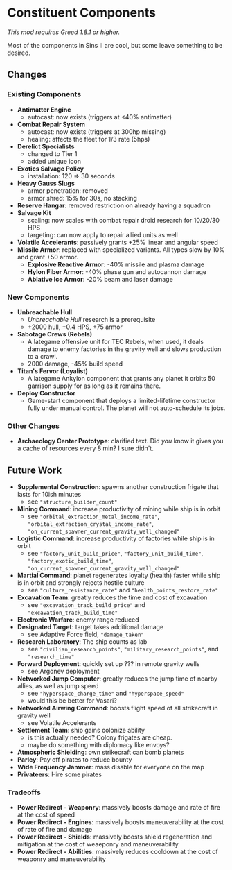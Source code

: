 # Constituent Components

_This mod requires Greed 1.8.1 or higher._

Most of the components in Sins II are cool, but some leave something to be desired.

## Changes

### Existing Components

- **Antimatter Engine**
    - autocast: now exists (triggers at <40% antimatter)
- **Combat Repair System**
    - autocast: now exists (triggers at 300hp missing)
    - healing: affects the fleet for 1/3 rate (5hps)
- **Derelict Specialists**
    - changed to Tier 1
    - added unique icon
- **Exotics Salvage Policy**
    - installation: 120 => 30 seconds
- **Heavy Gauss Slugs**
    - armor penetration: removed
    - armor shred: 15% for 30s, no stacking
- **Reserve Hangar**: removed restriction on already having a squadron
- **Salvage Kit**
    - scaling: now scales with combat repair droid research for 10/20/30 HPS
    - targeting: can now apply to repair allied units as well
- **Volatile Accelerants**: passively grants +25% linear and angular speed
- **Missile Armor**: replaced with specialized variants. All types slow by 10% and grant +50 armor.
    - **Explosive Reactive Armor**: -40% missile and plasma damage
    - **Hylon Fiber Armor**: -40% phase gun and autocannon damage
    - **Ablative Ice Armor**: -20% beam and laser damage

### New Components

- **Unbreachable Hull**
    - _Unbreachable Hull_ research is a prerequisite
    - +2000 hull, +0.4 HPS, +75 armor
- **Sabotage Crews (Rebels)**
    - A lategame offensive unit for TEC Rebels, when used, it deals damage to enemy factories in the gravity well and slows production to a crawl.
    - 2000 damage, -45% build speed
- **Titan's Fervor (Loyalist)**
    - A lategame Ankylon component that grants any planet it orbits 50 garrison supply for as long as it remains there.
- **Deploy Constructor**
    - Game-start component that deploys a limited-lifetime constructor fully under manual control. The planet will not auto-schedule its jobs.

### Other Changes

- **Archaeology Center Prototype**: clarified text. Did _you_ know it gives you a cache of resources every 8 min? I sure didn't.

## Future Work

- **Supplemental Construction**: spawns another construction frigate that lasts for 10ish minutes
    - see `"structure_builder_count"`
- **Mining Command**: increase productivity of mining while ship is in orbit
    - see `"orbital_extraction_metal_income_rate"`, `"orbital_extraction_crystal_income_rate"`, `"on_current_spawner_current_gravity_well_changed"`
- **Logistic Command**: increase productivity of factories while ship is in orbit
    - see `"factory_unit_build_price"`, `"factory_unit_build_time"`, `"factory_exotic_build_time"`, `"on_current_spawner_current_gravity_well_changed"`
- **Martial Command**: planet regenerates loyalty (health) faster while ship is in orbit and strongly rejects hostile culture
    - see `"culture_resistance_rate"` and `"health_points_restore_rate"`
- **Excavation Team**: greatly reduces the time and cost of excavation
    - see `"excavation_track_build_price"` and `"excavation_track_build_time"`
- **Electronic Warfare**: enemy range reduced
- **Designated Target**: target takes additional damage
    - see Adaptive Force field, `"damage_taken"`
- **Research Laboratory**: The ship counts as lab
    - see `"civilian_research_points"`, `"military_research_points"`, and `"research_time"`
- **Forward Deployment**: quickly set up ??? in remote gravity wells
    - see Argonev deployment
- **Networked Jump Computer**: greatly reduces the jump time of nearby allies, as well as jump speed
    - see `"hyperspace_charge_time"` and `"hyperspace_speed"`
    - would this be better for Vasari?
- **Networked Airwing Command**: boosts flight speed of all strikecraft in gravity well
    - see Volatile Accelerants
- **Settlement Team**: ship gains colonize ability
    - is this actually needed? Colony frigates are cheap.
    - maybe do something with diplomacy like envoys?
- **Atmospheric Shielding**: own strikecraft can bomb planets
- **Parley**: Pay off pirates to reduce bounty
- **Wide Frequency Jammer**: mass disable for everyone on the map
- **Privateers**: Hire some pirates

### Tradeoffs

- **Power Redirect - Weaponry**: massively boosts damage and rate of fire at the cost of speed
- **Power Redirect - Engines**: massively boosts maneuverability at the cost of rate of fire and damage
- **Power Redirect - Shields**: massively boosts shield regeneration and mitigation at the cost of weaeponry and maneuverability
- **Power Redirect - Abilities**: massively reduces cooldown at the cost of weaponry and maneuverability
